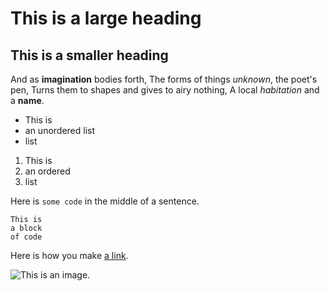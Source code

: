 # This is a large heading

## This is a smaller heading

And as **imagination** bodies forth,
The forms of things *unknown*, the poet's pen,
Turns them to shapes and gives to airy nothing, 
A local *habitation* and a **name**.

- This is 
- an unordered list
- list

1. This is 
2. an ordered 
3. list

Here is `some code` in the middle of a sentence.

```
This is 
a block 
of code
```

Here is how you make [a link](https://www.wikipedia.org/).

![This is an image.](https://github.com/yihui/xaringan/releases/download/v0.0.2/karl-moustache.jpg)

